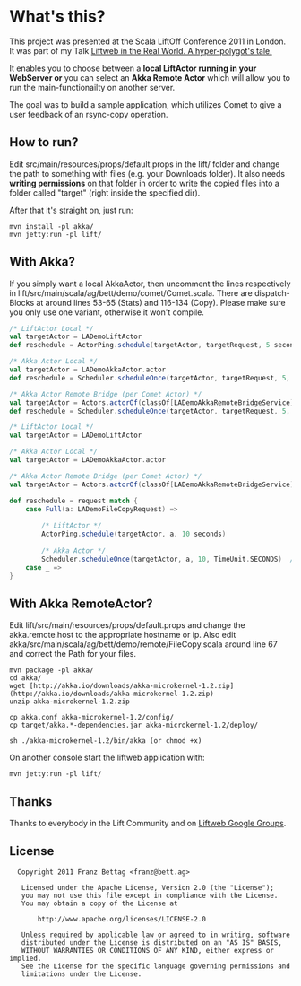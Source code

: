 What's this?
=======


This project was presented at the Scala LiftOff Conference 2011 in London.
It was part of my Talk [Liftweb in the Real World. A hyper-polygot's tale.](http://goodstuff.im/fbettag-liftweb-in-the-real-world-a-hyper-pol)

It enables you to choose between a **local LiftActor running in your WebServer or** you can select an **Akka Remote Actor** which will allow you to run the main-functionailty on another server.

The goal was to build a sample application, which utilizes Comet to give a user feedback of an rsync-copy operation.


## How to run?

Edit src/main/resources/props/default.props in the lift/ folder and change the path to something with files (e.g. your Downloads folder). It also needs **writing permissions** on that folder in order to write the copied files into a folder called "target" (right inside the specified dir).

After that it's straight on, just run:

```
mvn install -pl akka/
mvn jetty:run -pl lift/
```


## With Akka?

If you simply want a local AkkaActor, then uncomment the lines respectively in lift/src/main/scala/ag/bett/demo/comet/Comet.scala. There are dispatch-Blocks at around lines 53-65 (Stats) and 116-134 (Copy). Please make sure you only use one variant, otherwise it won't compile.

````scala
/* LiftActor Local */
val targetActor = LADemoLiftActor
def reschedule = ActorPing.schedule(targetActor, targetRequest, 5 seconds)

/* Akka Actor Local */
val targetActor = LADemoAkkaActor.actor
def reschedule = Scheduler.scheduleOnce(targetActor, targetRequest, 5, TimeUnit.SECONDS)

/* Akka Actor Remote Bridge (per Comet Actor) */
val targetActor = Actors.actorOf(classOf[LADemoAkkaRemoteBridgeService]).start()    
def reschedule = Scheduler.scheduleOnce(targetActor, targetRequest, 5, TimeUnit.SECONDS)
````

````scala
/* LiftActor Local */
val targetActor = LADemoLiftActor

/* Akka Actor Local */
val targetActor = LADemoAkkaActor.actor

/* Akka Actor Remote Bridge (per Comet Actor) */
val targetActor = Actors.actorOf(classOf[LADemoAkkaRemoteBridgeService]).start()    

def reschedule = request match {
    case Full(a: LADemoFileCopyRequest) =>
    
        /* LiftActor */
        ActorPing.schedule(targetActor, a, 10 seconds)
        
        /* Akka Actor */
        Scheduler.scheduleOnce(targetActor, a, 10, TimeUnit.SECONDS)  // AkkaActor
    case _ =>
}
````


## With Akka RemoteActor?

Edit lift/src/main/resources/props/default.props and change the akka.remote.host to the appropriate hostname or ip. Also edit akka/src/main/scala/ag/bett/demo/remote/FileCopy.scala around line 67 and correct the Path for your files.

```
mvn package -pl akka/
cd akka/
wget [http://akka.io/downloads/akka-microkernel-1.2.zip](http://akka.io/downloads/akka-microkernel-1.2.zip)
unzip akka-microkernel-1.2.zip

cp akka.conf akka-microkernel-1.2/config/
cp target/akka.*-dependencies.jar akka-microkernel-1.2/deploy/

sh ./akka-microkernel-1.2/bin/akka (or chmod +x)
```

On another console start the liftweb application with:

````mvn jetty:run -pl lift/````


## Thanks

Thanks to everybody in the Lift Community and on [Liftweb Google Groups](http://groups.google.com/group/liftweb).


## License

```
  Copyright 2011 Franz Bettag <franz@bett.ag>

   Licensed under the Apache License, Version 2.0 (the "License");
   you may not use this file except in compliance with the License.
   You may obtain a copy of the License at

       http://www.apache.org/licenses/LICENSE-2.0

   Unless required by applicable law or agreed to in writing, software
   distributed under the License is distributed on an "AS IS" BASIS,
   WITHOUT WARRANTIES OR CONDITIONS OF ANY KIND, either express or implied.
   See the License for the specific language governing permissions and
   limitations under the License.

```

